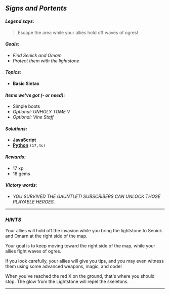 ## _Signs and Portents_

#### _Legend says:_
> Escape the area while your allies hold off waves of ogres!

#### _Goals:_
+ _Find Senick and Omam_
+ _Protect them with the lightstone_

#### _Topics:_
+ **Basic Sintax**  

#### _Items we've got (- or need):_
+ Simple boots
+ _Optional: UNHOLY TOME V_
+ _Optional: Vine Staff_

#### _Solutions:_
+ **[JavaScript](signsAndPortents.js)**
+ **[Python](signs_and_portents.py)** `(17,4s)`

#### _Rewards:_
+ 17 xp
+ 18 gems

#### _Victory words:_
+ _YOU SURVIVED THE GAUNTLET! SUBSCRIBERS CAN UNLOCK THOSE PLAYABLE HEROES._

___

### _HINTS_

Your allies will hold off the invasion while you bring the lightstone to Senick and Omarn at the right side of the map.

Your goal is to keep moving toward the right side of the map, while your allies fight waves of ogres.

If you look carefully, your allies will give you tips, and you may even witness them using some advanced weapons, magic, and code!

When you've reached the red X on the ground, that's where you should stop. The glow from the Lightstone will repel the skeletons.

___
